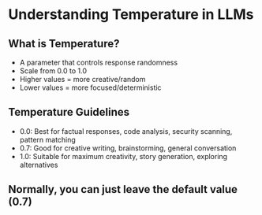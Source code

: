 # Understanding Temperature in LLMs

## What is Temperature?
- A parameter that controls response randomness
- Scale from 0.0 to 1.0
- Higher values = more creative/random
- Lower values = more focused/deterministic

## Temperature Guidelines
- 0.0: Best for factual responses, code analysis, security scanning, pattern matching
- 0.7: Good for creative writing, brainstorming, general conversation
- 1.0: Suitable for maximum creativity, story generation, exploring alternatives

Normally, you can just leave the default value (0.7)
---